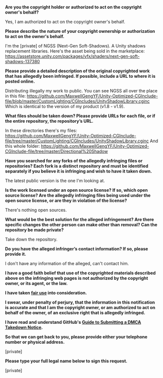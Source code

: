 **Are you the copyright holder or authorized to act on the copyright owner's behalf?**

Yes, I am authorized to act on the copyright owner's behalf.

**Please describe the nature of your copyright ownership or authorization to act on the owner's behalf.**

I'm the [private] of NGSS (Next-Gen Soft-Shadows). A Unity shadows replacement libraries. Here's the asset being sold in the marketplace:
https://assetstore.unity.com/packages/vfx/shaders/next-gen-soft-shadows-137380

**Please provide a detailed description of the original copyrighted work that has allegedly been infringed. If possible, include a URL to where it is posted online.**

Distributing illegally my work to public.
You can see NGSS all over the place in this file:
https://github.com/MaxwellGengYF/Unity-Optimized-CGInclude-file/blob/master/CustomLighting/CGIncludes/UnityShadowLibrary.cginc
Which is identical to the version of my product (v1.8 - v1.9).

**What files should be taken down? Please provide URLs for each file, or if the entire repository, the repository’s URL.**

In these directories there's my files:
https://github.com/MaxwellGengYF/Unity-Optimized-CGInclude-file/tree/master/CustomLighting/CGIncludes/UnityShadowLibrary.cginc
And this whole folder:
https://github.com/MaxwellGengYF/Unity-Optimized-CGInclude-file/tree/master/Directional%20Shadow

**Have you searched for any forks of the allegedly infringing files or repositories? Each fork is a distinct repository and must be identified separately if you believe it is infringing and wish to have it taken down.**

The latest public version is the one I'm looking at.

**Is the work licensed under an open source license? If so, which open source license? Are the allegedly infringing files being used under the open source license, or are they in violation of the license?**

There's nothing open sources.

**What would be the best solution for the alleged infringement? Are there specific changes the other person can make other than removal? Can the repository be made private?**

Take down the repository.

**Do you have the alleged infringer’s contact information? If so, please provide it.**

I don't have any information of the alleged, can't contact him.

**I have a good faith belief that use of the copyrighted materials described above on the infringing web pages is not authorized by the copyright owner, or its agent, or the law.**

**I have taken <a href="https://www.lumendatabase.org/topics/22">fair use</a> into consideration.**

**I swear, under penalty of perjury, that the information in this notification is accurate and that I am the copyright owner, or am authorized to act on behalf of the owner, of an exclusive right that is allegedly infringed.**

**I have read and understand GitHub's <a href="https://help.github.com/articles/guide-to-submitting-a-dmca-takedown-notice/">Guide to Submitting a DMCA Takedown Notice</a>.**

**So that we can get back to you, please provide either your telephone number or physical address.**

[private]  

**Please type your full legal name below to sign this request.**

[private]  
